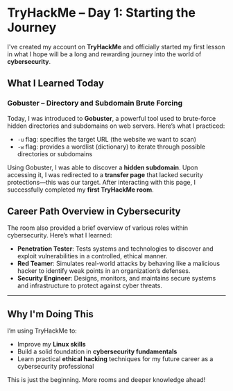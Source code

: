 # TryHackMe – Day 1: Starting the Journey

I've created my account on **TryHackMe** and officially started my first lesson in what I hope will be a long and rewarding journey into the world of **cybersecurity**.

## What I Learned Today

### Gobuster – Directory and Subdomain Brute Forcing
Today, I was introduced to **Gobuster**, a powerful tool used to brute-force hidden directories and subdomains on web servers. Here’s what I practiced:

- `-u` flag: specifies the target URL (the website we want to scan)
- `-w` flag: provides a wordlist (dictionary) to iterate through possible directories or subdomains

Using Gobuster, I was able to discover a **hidden subdomain**. Upon accessing it, I was redirected to a **transfer page** that lacked security protections—this was our target. After interacting with this page, I successfully completed my **first TryHackMe room**.

## Career Path Overview in Cybersecurity
The room also provided a brief overview of various roles within cybersecurity. Here’s what I learned:

- **Penetration Tester**: Tests systems and technologies to discover and exploit vulnerabilities in a controlled, ethical manner.
- **Red Teamer**: Simulates real-world attacks by behaving like a malicious hacker to identify weak points in an organization’s defenses.
- **Security Engineer**: Designs, monitors, and maintains secure systems and infrastructure to protect against cyber threats.

---

##  Why I'm Doing This

I’m using TryHackMe to:
- Improve my **Linux skills**
- Build a solid foundation in **cybersecurity fundamentals**
- Learn practical **ethical hacking** techniques for my future career as a cybersecurity professional

This is just the beginning. More rooms and deeper knowledge ahead!
